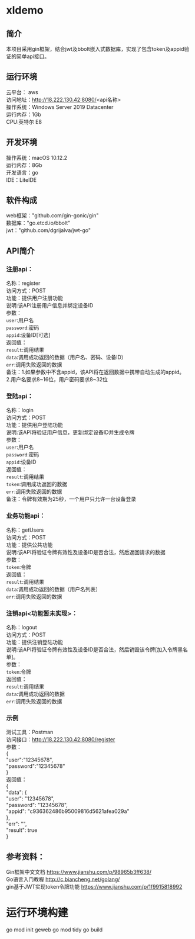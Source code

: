 # xldemo
## 简介
  本项目采用gin框架，结合jwt及bbolt嵌入式数据库，实现了包含token及appid验证的简单api接口。<br>

## 运行环境
云平台： aws<br>
访问地址：http://18.222.130.42:8080/<api名称><br>
操作系统：Windows Server 2019 Datacenter<br>
运行内存：1Gb<br>
CPU:英特尔 E8

## 开发环境
操作系统：macOS 10.12.2<br>
运行内存：8Gb<br>
开发语言：go<br>
IDE：LiteIDE<br>

## 软件构成
web框架："github.com/gin-gonic/gin"<br>
数据库："go.etcd.io/bbolt"<br>
jwt："github.com/dgrijalva/jwt-go"<br>

## API简介
### 注册api：
名称：register<br>
访问方式：POST<br>
功能：提供用户注册功能<br>
说明:该API注册用户信息并绑定设备ID<br>
参数：<br>
`user`:用户名<br>
`password`:密码<br>
`appid`:设备ID[可选]<br>
返回值：<br>
`result`:调用结果<br>
`data`:调用成功返回的数据（用户名、密码、设备ID）<br>
`err`:调用失败返回的数据<br>
备注：1.如果参数中不含appid，该API将在返回数据中携带自动生成的appid。<br>
2.用户名要求8~16位，用户密码要求8~32位<br>

### 登陆api：
名称：login<br>
访问方式：POST<br>
功能：提供用户登陆功能<br>
说明:该API将验证用户信息，更新绑定设备ID并生成令牌<br>
参数：<br>
`user`:用户名<br>
`password`:密码<br>
`appid`:设备ID<br>
返回值：<br>
`result`:调用结果<br>
`token`:调用成功返回的数据<br>
`err`:调用失败返回的数据<br>
备注：令牌有效期为25秒，一个用户只允许一台设备登录<br>

### 业务功能api：
名称：getUsers<br>
访问方式：POST<br>
功能：提供公共功能<br>
说明:该API将验证令牌有效性及设备ID是否合法，然后返回请求的数据<br>
参数：<br>
`token`:令牌<br>
返回值：<br>
`result`:调用结果<br>
`data`:调用成功返回的数据（用户名列表）<br>
`err`:调用失败返回的数据<br>

### 注销api<功能暂未实现>：
名称：logout<br>
访问方式：POST<br>
功能：提供注销登陆功能<br>
说明:该API将验证令牌有效性及设备ID是否合法，然后销毁该令牌[加入令牌黑名单]。<br>
参数：<br>
`token`:令牌<br>
返回值：<br>
`result`:调用结果<br>
`data`:调用成功返回的数据<br>
`err`:调用失败返回的数据<br>

### 示例
测试工具：Postman<br>
访问接口：http://18.222.130.42:8080/register<br>
参数：<br>
{<br>
	"user":"12345678",<br>
	"password":"12345678"<br>
}<br>
返回值：<br>
{<br>
    "data": {<br>
        "user": "12345678",<br>
        "password": "12345678",<br>
        "appid": "c936362486b95009816d5621afea029a"<br>
    },<br>
    "err": "",<br>
    "result": true<br>
}<br>


## 参考资料：
Gin框架中文文档 https://www.jianshu.com/p/98965b3ff638/<br>
Go语言入门教程  http://c.biancheng.net/golang/<br>
gin基于JWT实现token令牌功能 https://www.jianshu.com/p/1f9915818992<br>

# 运行环境构建
go mod init geweb
go mod tidy
go build
